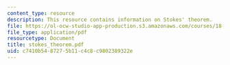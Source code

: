 ```yaml
---
content_type: resource
description: This resource contains information on Stokes' theorem.
file: https://ol-ocw-studio-app-production.s3.amazonaws.com/courses/18-02-multivariable-calculus-spring-2006/c7410b5487275b11c4c8c9802389322e_stokes_theorem.pdf
file_type: application/pdf
resourcetype: Document
title: stokes_theorem.pdf
uid: c7410b54-8727-5b11-c4c8-c9802389322e
---
```

